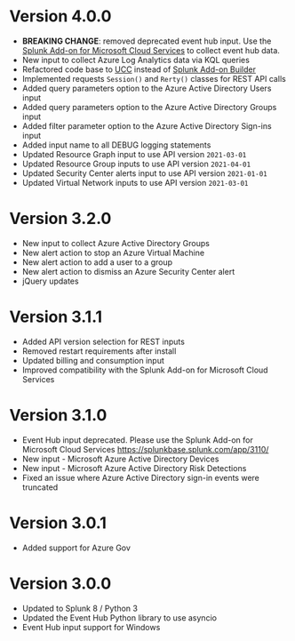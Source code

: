 # Version 4.0.0
* **BREAKING CHANGE**: removed deprecated event hub input. Use the [Splunk Add-on for Microsoft Cloud Services](https://splunkbase.splunk.com/app/3110/) to collect event hub data.
* New input to collect Azure Log Analytics data via KQL queries
* Refactored code base to [UCC](https://github.com/splunk/addonfactory-ucc-generator) instead of [Splunk Add-on Builder](https://splunkbase.splunk.com/app/2962/)
* Implemented requests `Session()` and `Rerty()` classes for REST API calls
* Added query parameters option to the Azure Active Directory Users input
* Added query parameters option to the Azure Active Directory Groups input
* Added filter parameter option to the Azure Active Directory Sign-ins input
* Added input name to all DEBUG logging statements
* Updated Resource Graph input to use API version `2021-03-01`
* Updated Resource Group inputs to use API version `2021-04-01`
* Updated Security Center alerts input to use API version `2021-01-01`
* Updated Virtual Network inputs to use API version `2021-03-01`

# Version 3.2.0
* New input to collect Azure Active Directory Groups
* New alert action to stop an Azure Virtual Machine
* New alert action to add a user to a group
* New alert action to dismiss an Azure Security Center alert
* jQuery updates

# Version 3.1.1
* Added API version selection for REST inputs
* Removed restart requirements after install
* Updated billing and consumption input
* Improved compatibility with the Splunk Add-on for Microsoft Cloud Services

# Version 3.1.0
* Event Hub input deprecated.  Please use the Splunk Add-on for Microsoft Cloud Services https://splunkbase.splunk.com/app/3110/
* New input - Microsoft Azure Active Directory Devices
* New input - Microsoft Azure Active Directory Risk Detections
* Fixed an issue where Azure Active Directory sign-in events were truncated

# Version 3.0.1
* Added support for Azure Gov

# Version 3.0.0
* Updated to Splunk 8 / Python 3
* Updated the Event Hub Python library to use asyncio
* Event Hub input support for Windows
